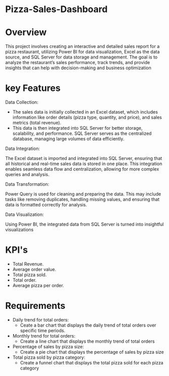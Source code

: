 # Pizza-Sales-Dashboard
# Overview
This project involves creating an interactive and detailed sales report for a pizza restaurant, utilizing Power BI for data visualization, Excel as the data source, and SQL Server for data storage and management. The goal is to analyze the restaurant’s sales performance, track trends, and provide insights that can help with decision-making and business optimization
# key Features

Data Collection:

- The sales data is initially collected in an Excel dataset, which includes information like order details (pizza type, quantity, and price), and sales metrics (total revenue).
- This data is then integrated into SQL Server for better storage, scalability, and performance. SQL Server serves as the centralized database, managing large volumes of data efficiently.

Data Integration:

The Excel dataset is imported and integrated into SQL Server, ensuring that all historical and real-time sales data is stored in one place. This integration enables seamless data flow and centralization, allowing for more complex queries and analysis.

Data Transformation:

Power Query is used for cleaning and preparing the data. This may include tasks like removing duplicates, handling missing values, and ensuring that data is formatted correctly for analysis.

Data Visualization:

Using Power BI, the integrated data from SQL Server is turned into insightful visualizations

# KPI's
-	Total Revenue.
-	Average order value.
-	Total pizza sold.
-	Total order.
-	Average pizza per order.

# Requirements
-	Daily trend for total orders:
    * Ceate a bar chart that displays the daily trend of total orders over specific time periods.
-	Monthly trend for total orders:
    * Create a line chart that displays the monthly trend of total orders
-	Percentage of sales by pizza size:
    * Create a pie chart that displays the percentage of sales by pizza size
-	Total pizza sold by pizza category:
    * Create a funnel chart that displays the total pizza sold for each pizza category

